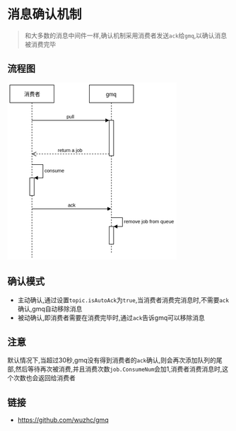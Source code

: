 # 消息确认机制
> 和大多数的消息中间件一样,确认机制采用消费者发送`ack`给`gmq`,以确认消息被消费完毕

## 流程图
![](../../images/gmq/消息确认机制.png)

## 确认模式
- 主动确认,通过设置`topic.isAutoAck`为`true`,当消费者消费完消息时,不需要`ack`确认,gmq自动移除消息
- 被动确认,即消费者需要在消费完毕时,通过`ack`告诉gmq可以移除消息

## 注意
默认情况下,当超过30秒,gmq没有得到消费者的`ack`确认,则会再次添加队列的尾部,然后等待再次被消费,并且消费次数`job.ConsumeNum`会加1,消费者消费消息时,这个次数也会返回给消费者

## 链接
- https://github.com/wuzhc/gmq